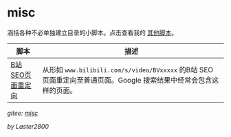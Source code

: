 # misc

涵括各种不必单独建立目录的小脚本。点击查看我的 [其他脚本](https://greasyfork.org/zh-CN/scripts?set=470686)。

| 脚本                                                            | 描述                                                                                                              |
| --------------------------------------------------------------- | ----------------------------------------------------------------------------------------------------------------- |
| [B站SEO页面重定向](https://greasyfork.org/zh-CN/scripts/430227) | 从形如 `www.bilibili.com/s/video/BVxxxxx` 的B站 SEO 页面重定向至普通页面。Google 搜索结果中经常会包含这样的页面。 |

*gitee: [misc](https://gitee.com/liangjiancang/userscript/tree/master/misc)*

*by Laster2800*
